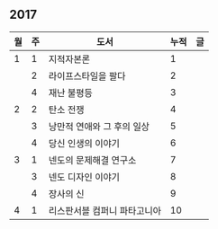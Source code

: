 ## 2017

| 월 | 주 | 도서 | 누적 | 글 |
|---|---|---|---|---|
| 1 | 1 | 지적자본론 | 1 | |
|   | 2 | 라이프스타일을 팔다 | 2 | |
|   | 4 | 재난 불평등 | 3 | |
| 2 | 2 | 탄소 전쟁 | 4 | |
|   | 3 | 낭만적 연애와 그 후의 일상 | 5 | |
|   | 4 | 당신 인생의 이야기 | 6 | |
| 3 | 1 | 넨도의 문제해결 연구소 | 7 | |
|   | 3 | 넨도 디자인 이야기 | 8 | |
|   | 4 | 장사의 신 | 9 | |
| 4 | 1 | 리스판서블 컴퍼니 파타고니아 | 10 | |
